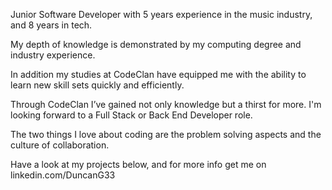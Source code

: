 Junior Software Developer with 5 years experience in the music industry, and 8 years in tech.

My depth of knowledge is demonstrated by my computing degree and industry experience.

In addition my studies at CodeClan have equipped me with the ability to learn new skill sets quickly and efficiently.

Through CodeClan I’ve gained not only knowledge but a thirst for more. I'm looking forward to a Full Stack or Back End Developer role.

The two things I love about coding are the problem solving aspects and the culture of collaboration.

Have a look at my projects below, and for more info get me on linkedin.com/DuncanG33
